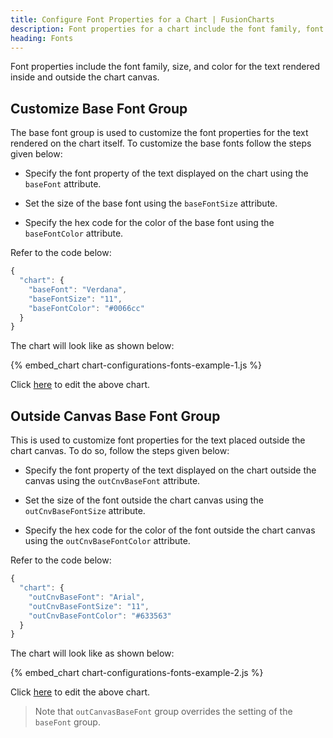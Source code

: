 ```yaml
---
title: Configure Font Properties for a Chart | FusionCharts
description: Font properties for a chart include the font family, font size, and font color for the text rendered inside and outside the chart canvas.
heading: Fonts
---
```


Font properties include the font family, size, and color for the text rendered inside and outside the chart canvas.

## Customize Base Font Group

The base font group is used to customize the font properties for the text rendered on the chart itself. To customize the base fonts follow the steps given below:

- Specify the font property of the text displayed on the chart using the `baseFont` attribute.

- Set the size of the base font using the `baseFontSize` attribute.

- Specify the hex code for the color of the base font using the `baseFontColor` attribute.

Refer to the code below:

```javascript
{
  "chart": {
    "baseFont": "Verdana",
    "baseFontSize": "11",
    "baseFontColor": "#0066cc"
  }
}
```

The chart will look like as shown below:

{% embed_chart chart-configurations-fonts-example-1.js %}

Click [here](http://jsfiddle.net/fusioncharts/fyczLffy/) to edit the above chart.

## Outside Canvas Base Font Group

This is used to customize font properties for the text placed outside the chart canvas. To do so, follow the steps given below:

- Specify the font property of the text displayed on the chart outside the canvas using the `outCnvBaseFont` attribute.

- Set the size of the font outside the chart canvas using the `outCnvBaseFontSize` attribute.

- Specify the hex code for the color of the font outside the chart canvas using the `outCnvBaseFontColor` attribute.

Refer to the code below:

```javascript
{
  "chart": {
    "outCnvBaseFont": "Arial",
    "outCnvBaseFontSize": "11",
    "outCnvBaseFontColor": "#633563"
  }
}
```

The chart will look like as shown below:

{% embed_chart chart-configurations-fonts-example-2.js %}

Click [here](http://jsfiddle.net/fusioncharts/61h06pfo/) to edit the above chart.

> Note that `outCanvasBaseFont` group overrides the setting of the `baseFont` group.
